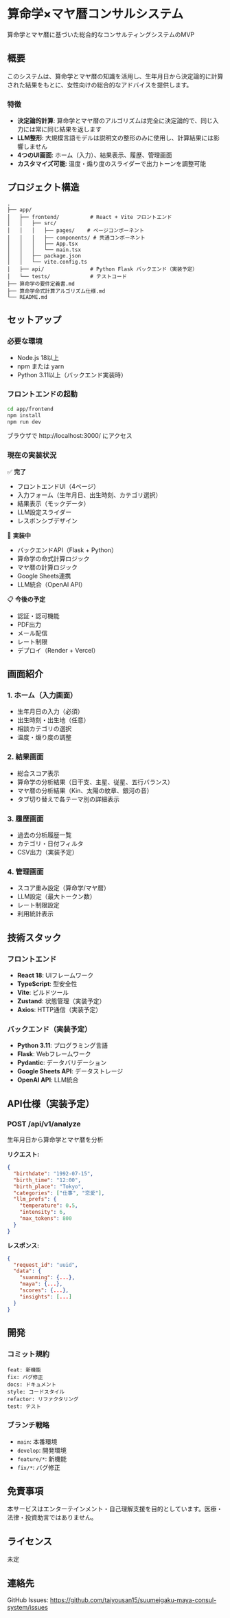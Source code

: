 # 算命学×マヤ暦コンサルシステム

算命学とマヤ暦に基づいた総合的なコンサルティングシステムのMVP

## 概要

このシステムは、算命学とマヤ暦の知識を活用し、生年月日から決定論的に計算された結果をもとに、女性向けの総合的なアドバイスを提供します。

### 特徴

- **決定論的計算**: 算命学とマヤ暦のアルゴリズムは完全に決定論的で、同じ入力には常に同じ結果を返します
- **LLM整形**: 大規模言語モデルは説明文の整形のみに使用し、計算結果には影響しません
- **4つのUI画面**: ホーム（入力）、結果表示、履歴、管理画面
- **カスタマイズ可能**: 温度・煽り度のスライダーで出力トーンを調整可能

## プロジェクト構造

```
.
├── app/
│   ├── frontend/          # React + Vite フロントエンド
│   │   ├── src/
│   │   │   ├── pages/    # ページコンポーネント
│   │   │   ├── components/ # 共通コンポーネント
│   │   │   ├── App.tsx
│   │   │   └── main.tsx
│   │   ├── package.json
│   │   └── vite.config.ts
│   ├── api/               # Python Flask バックエンド（実装予定）
│   └── tests/             # テストコード
├── 算命学の要件定義書.md
├── 算命学命式計算アルゴリズム仕様.md
└── README.md
```

## セットアップ

### 必要な環境

- Node.js 18以上
- npm または yarn
- Python 3.11以上（バックエンド実装時）

### フロントエンドの起動

```bash
cd app/frontend
npm install
npm run dev
```

ブラウザで http://localhost:3000/ にアクセス

### 現在の実装状況

✅ **完了**
- フロントエンドUI（4ページ）
- 入力フォーム（生年月日、出生時刻、カテゴリ選択）
- 結果表示（モックデータ）
- LLM設定スライダー
- レスポンシブデザイン

🚧 **実装中**
- バックエンドAPI（Flask + Python）
- 算命学の命式計算ロジック
- マヤ暦の計算ロジック
- Google Sheets連携
- LLM統合（OpenAI API）

📋 **今後の予定**
- 認証・認可機能
- PDF出力
- メール配信
- レート制限
- デプロイ（Render + Vercel）

## 画面紹介

### 1. ホーム（入力画面）
- 生年月日の入力（必須）
- 出生時刻・出生地（任意）
- 相談カテゴリの選択
- 温度・煽り度の調整

### 2. 結果画面
- 総合スコア表示
- 算命学の分析結果（日干支、主星、従星、五行バランス）
- マヤ暦の分析結果（Kin、太陽の紋章、銀河の音）
- タブ切り替えで各テーマ別の詳細表示

### 3. 履歴画面
- 過去の分析履歴一覧
- カテゴリ・日付フィルタ
- CSV出力（実装予定）

### 4. 管理画面
- スコア重み設定（算命学/マヤ暦）
- LLM設定（最大トークン数）
- レート制限設定
- 利用統計表示

## 技術スタック

### フロントエンド
- **React 18**: UIフレームワーク
- **TypeScript**: 型安全性
- **Vite**: ビルドツール
- **Zustand**: 状態管理（実装予定）
- **Axios**: HTTP通信（実装予定）

### バックエンド（実装予定）
- **Python 3.11**: プログラミング言語
- **Flask**: Webフレームワーク
- **Pydantic**: データバリデーション
- **Google Sheets API**: データストレージ
- **OpenAI API**: LLM統合

## API仕様（実装予定）

### POST /api/v1/analyze
生年月日から算命学とマヤ暦を分析

**リクエスト:**
```json
{
  "birthdate": "1992-07-15",
  "birth_time": "12:00",
  "birth_place": "Tokyo",
  "categories": ["仕事", "恋愛"],
  "llm_prefs": {
    "temperature": 0.5,
    "intensity": 6,
    "max_tokens": 800
  }
}
```

**レスポンス:**
```json
{
  "request_id": "uuid",
  "data": {
    "suanming": {...},
    "maya": {...},
    "scores": {...},
    "insights": [...]
  }
}
```

## 開発

### コミット規約
```
feat: 新機能
fix: バグ修正
docs: ドキュメント
style: コードスタイル
refactor: リファクタリング
test: テスト
```

### ブランチ戦略
- `main`: 本番環境
- `develop`: 開発環境
- `feature/*`: 新機能
- `fix/*`: バグ修正

## 免責事項

本サービスはエンターテインメント・自己理解支援を目的としています。医療・法律・投資助言ではありません。

## ライセンス

未定

## 連絡先

GitHub Issues: https://github.com/taiyousan15/suumeigaku-maya-consul-system/issues
